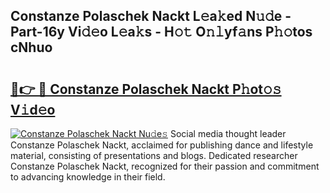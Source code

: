 ## Constanze Polaschek Nackt L𝚎a𝚔ed N𝚞𝚍e - Part-16y Vi𝚍𝚎o L𝚎a𝚔s - H𝚘𝚝 O𝚗𝚕yf𝚊ns P𝚑𝚘tos cNhuo

# <h2><a href="http://kfblu9j.oniu.top/?m=Constanze+Polaschek+Nackt">🔗👉 🔴 Constanze Polaschek Nackt P𝚑ot𝚘𝚜 V𝚒d𝚎o</a></h2>

[![Constanze Polaschek Nackt Nu𝚍e𝚜](https://i.imgur.com/0qMVB7G.gif)](http://kfblu9j.oniu.top/?m=Constanze+Polaschek+Nackt)
Social media thought leader Constanze Polaschek Nackt, acclaimed for publishing dance and lifestyle material, consisting of presentations and blogs. Dedicated researcher Constanze Polaschek Nackt, recognized for their passion and commitment to advancing knowledge in their field.  
